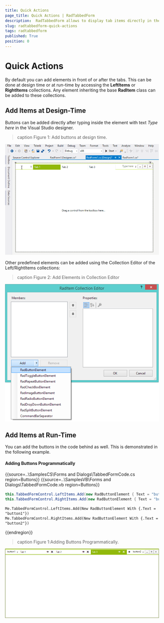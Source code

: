 ```yaml
---
title: Quick Actions
page_title: Quick Actions | RadTabbedForm
description:  RadTabbedForm allows to display tab items directly in the title bar  
slug: radtabbedform-quick-actions
tags: radtabbedform
published: True
position: 0
---
```


# Quick Actions

By default you can add elements in front of or after the tabs. This can be done at design time or at run-time by accessing the **LeftItems** or **RightItems** collections. Any element inheriting the base **RadItem** class can be added to these collections. 

## Add Items at Design-Time

Buttons can be added directly after typing inside the element with text *Type here* in the Visual Studio designer. 

>caption Figure 1: Add buttons at design time.

![radtabbedform-buttons001](images/radtabbedform-buttons001.gif)

Other predefined elements can be added using the Collection Editor of the Left/RightItems collections:

>caption Figure 2: Add Elements in Collection Editor

![radtabbedform-buttons003](images/radtabbedform-buttons003.png)

## Add Items at Run-Time

You can add the buttons in the code behind as well. This is demonstrated in the following example.

#### Adding Buttons Programmatically

{{source=..\SamplesCS\Forms and Dialogs\TabbedFormCode.cs region=Buttons}} 
{{source=..\SamplesVB\Forms and Dialogs\TabbedFormCode.vb region=Buttons}}
````C#
this.TabbedFormControl.LeftItems.Add(new RadButtonElement { Text = "button1" });
this.TabbedFormControl.RightItems.Add(new RadButtonElement { Text = "button2" });

````
````VB.NET
Me.TabbedFormControl.LeftItems.Add(New RadButtonElement With {.Text = "button1"})
Me.TabbedFormControl.RightItems.Add(New RadButtonElement With {.Text = "button2"})

```` 

{{endregion}} 

>caption Figure 1:Adding Buttons Programmatically.

![radtabbedform-buttons002](images/radtabbedform-buttons002.png)